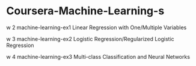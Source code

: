 # Coursera-Machine-Learning-s
w 2   machine-learning-ex1   Linear Regression with One/Multiple Variables

w 3   machine-learning-ex2   Logistic Regression/Regularized Logistic Regression

w 4    machine-learning-ex3   Multi-class Classification and Neural Networks
